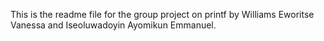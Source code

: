 This is the readme file for the group project on printf by Williams Eworitse Vanessa and Iseoluwadoyin Ayomikun Emmanuel.
